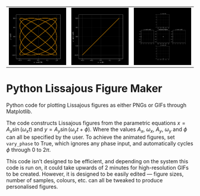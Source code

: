 <table align="center">
  <tr>
    <td><img src="Images/SL-1-1.25-1-1-0.png" width="250" /></td>
    <td><img src="Images/AL-1-1-1-1-1.5707963267948966-False-True-False-200-20.gif" width="250" /></td>
    <td><img src="Images/LW-1-1.5-1-1-0-True-True-True-200-20.gif" width="250" /></td>
  </tr>
</table>

# Python Lissajous Figure Maker
Python code for plotting Lissajous figures as either PNGs or GIFs through Matplotlib.

The code constructs Lissajous figures from the parametric equations $x = A_x \sin (\omega_x t)$ and $y = A_y \sin (\omega_y t + \phi)$. Where the values $A_x$, $\omega_x$, $A_y$, $\omega_y$ and $\phi$ can all be specified by the user. To achieve the animated figures, set `vary_phase` to True, which ignores any phase input, and automatically cycles $\phi$ through $0$ to $2 \pi$.

This code isn't designed to be efficient, and depending on the system this code is run on, it could take upwards of 2 minutes for high-resolution GIFs to be created. However, it is designed to be easily edited &mdash; figure sizes, number of samples, colours, etc. can all be tweaked to produce personalised figures.


